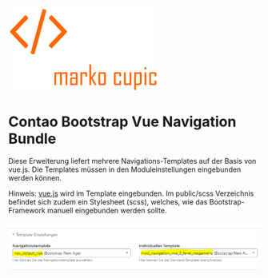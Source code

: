 ![Alt text](docs/logo.png?raw=true "logo")

# Contao Bootstrap Vue Navigation Bundle

Diese Erweiterung liefert mehrere Navigations-Templates auf der Basis von vue.js. Die Templates müssen in den Moduleinstellungen eingebunden werden können.

Hinweis: [vue.js](https://vuejs.org/) wird im Template eingebunden.
Im public/scss Verzeichnis befindet sich zudem ein Stylesheet (scss), welches, wie das Bootstrap-Framework manuell eingebunden werden sollte.

![Moduleinstellungen](docs/screenshot1.png?raw=true "Moduleinstellungen beachten!")
